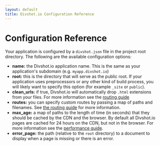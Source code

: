 ```yaml
---
layout: default
title: Divshot.io Configuration Reference
---
```


# Configuration Reference

Your application is configured by a `divshot.json` file in the project root directory.
The following are the available configuration options:

* **name:** the Divshot.io application name. This is the same as your application's subdomain (e.g. `myapp.divshot.io`)
* **root:** this is the directory that will serve as the public root. If your application uses preprocessors or any other
  kind of build process, you will likely want to specify this option (for example `_site` or `public`).
* **clean_urls:** if true, Divshot.io will automatically drop `.html` extensions from your files. For more information see
  the [routing guide](/guides/routing)
* **routes:** you can specify custom routes by passing a map of paths and filenames. See [the routing guide](/guides/routing)
  for more information.
* **max_age:** a map of paths to the length of time (in seconds) that they should be cached by the CDN and the browser. By
  default all Divshot.io pages are cached for 24 hours on the CDN, but not in the browser. For more information see the
  [performance guide](/guides/performance).
* **error_page:** the path (relative to the `root` directory) to a document to display when a page is missing or there is
  an error.
